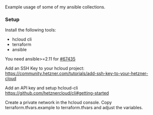 Example usage of some of my ansible collections.

### Setup

Install the following tools:

- hcloud cli
- terraform
- ansible

You need ansible>=2.11 for [#67435](https://github.com/ansible/ansible/pull/67435)

Add an SSH Key to your hcloud project:
https://community.hetzner.com/tutorials/add-ssh-key-to-your-hetzner-cloud

Add an API key and setup hcloud-cli
https://github.com/hetznercloud/cli#getting-started

Create a private network in the hcloud console.
Copy terraform.tfvars.example to terraform.tfvars and adjust the variables.
